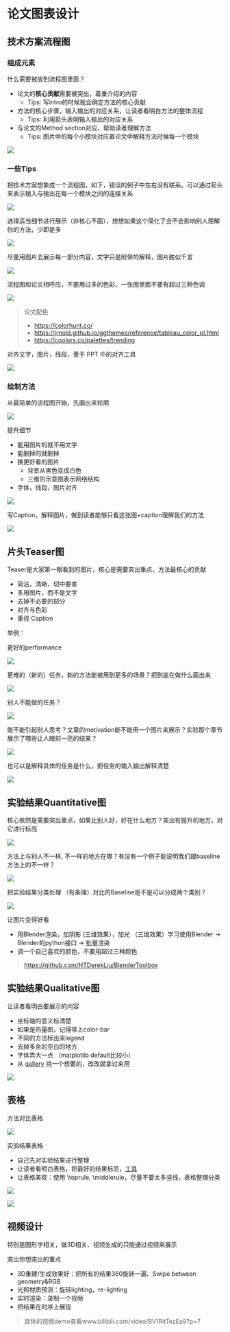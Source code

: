 # 论文图表设计

## 技术方案流程图

### 组成元素

什么需要被放到流程图⾥⾯？

- 论⽂的**核心贡献**需要被突出，着重介绍的内容
  - Tips: 写intro的时候就会确定⽅法的核⼼贡献
- ⽅法的核⼼步骤，输⼊输出的对应关系，让读者看明⽩⽅法的整体流程
  - Tips: 利⽤箭头表明输⼊输出的对应关系
- 与论⽂的Method section对应，帮助读者理解⽅法
  - Tips: 图⽚中的每个⼩模块对应着论⽂中解释⽅法时候每⼀个模块

![](./img/plot1.png)

### 一些Tips

把技术⽅案想象成⼀个流程图，如下，错误的例子中左右没有联系。可以通过箭头来表示输⼊与输出在每⼀个模块之间的连接关系

![](./img/plot2.png)

选择适当细节进⾏展示（非核心不画），想想如果这个简化了会不会影响别⼈理解你的⽅法，少即是多

![](./img/plot3.png)

尽量⽤图⽚去展示每⼀部分内容，⽂字只是附带的解释，图⽚胜似千⾔

![](./img/plot4.png)

流程图和论⽂相呼应，不要⽤过多的⾊彩，⼀张图⾥⾯不要有超过三种⾊调

![](./img/plot5.png)

> 论⽂配⾊
>
> - https://colorhunt.co/ 
> - https://jrnold.github.io/ggthemes/reference/tableau_color_pl.html 
> - https://coolors.co/palettes/trending

对⻬⽂字，图⽚，线段，善于 PPT 中的对齐工具

![](./img/plot6.png)

### 绘制方法

从最简单的流程图开始，先画出来轮廓

![](./img/plot7.png)

提升细节 

- 能⽤图⽚的就不⽤⽂字 
- 能删掉的就删掉
- 换更好看的图⽚
  - 背景从⿊⾊变成⽩⾊ 
  - 三维的示意图表示⽹络结构
- 字体，线段，图⽚对⻬

![](./img/plot8.png)

写Caption，解释图⽚，做到读者能够只看这张图+caption理解我们的⽅法

![](./img/plot9.png)

## 片头Teaser图

Teaser是⼤家第⼀眼看到的图⽚，核⼼是需要突出重点，⽅法最核⼼的贡献

- 简洁，清晰，切中要害
- 多⽤图⽚，⽽不是⽂字
- 去掉不必要的部分
- 对⻬与⾊彩
- 重视 Caption

举例：

更好的performance

![](./img/plot10.png)

更难的（新的）任务，新的⽅法能被⽤到更多的场景？把到底在做什么画出来

![](./img/plot11.png)

别⼈不能做的任务？

![](./img/plot12.png)

能不能引起别⼈思考？⽂章的motivation能不能⽤⼀个图⽚来展示？实验那个章节展示了哪些让⼈眼前⼀亮的结果？

![](./img/plot13.png)

也可以是解释具体的任务是什么，把任务的输⼊输出解释清楚

![](./img/plot14.png)

## 实验结果Quantitative图

核⼼依然是需要突出重点，如果⽐别⼈好，好在什么地⽅？突出有提升的地⽅，对它进⾏标亮

![](./img/plot15.png)

⽅法上与别⼈不⼀样, 不⼀样的地⽅在哪？有没有⼀个例⼦能说明我们跟baseline ⽅法上的不⼀样？

![](./img/plot16.png)

把实验结果分类处理 （有条理）对⽐的Baseline是不是可以分成两个类别？

![](./img/plot17.png)

让图⽚变得好看

- ⽤Blender渲染，加阴影 (三维效果），加光 （三维效果）学习使⽤Blender -> Blender的python接⼝ -> 批量渲染
- 调⼀个⾃⼰喜欢的颜⾊，不要⽤超过三种颜⾊

> https://github.com/HTDerekLiu/BlenderToolbox

## 实验结果Qualitative图

让读者看明⽩要展示的内容

- 坐标轴的意义标清楚
- 如果是热量图，记得带上color-bar
- 不同的⽅法标出来legend
- 去掉多余的空⽩的地⽅
- 字体弄⼤⼀点 （matplotlib default⽐较⼩）
- 从 [gallery](https://matplotlib.org/stable/gallery/index.html) 挑一个想要的，改改就拿过来用

![](./img/plot18.png)

## 表格

方法对比表格

![](./img/plot19.png)

实验结果表格

- ⾃⼰先对实验结果进⾏整理
- 让读者看明⽩表格，把最好的结果标亮，[工具](https://github.com/jonbarron/tabilize/blob/main/tabilize.ipynb)
- 让表格美观：使用 \toprule, \middlerule，尽量不要太多竖线，表格整理分类

![](./img/plot20.png)

![](./img/plot21.png)

## 视频设计

特别是图形学相关，做3D相关、视频⽣成的只能通过视频来展示 

突出你想突出的重点

- 3D重建/⽣成效果好：把所有的结果360旋转⼀遍、Swipe between geometry&RGB
- 光照材质预测：旋转lighting，re-lighting
- 实时渲染：录制⼀个视频
- 把结果在时序上展现

> 具体的视频demo查看www.bilibili.com/video/BV1RitTezEa9?p=7